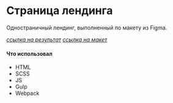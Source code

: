 # Страница лендинга

Одностраничный лендинг, выполненный по макету из Figma.

[_ссылка на результат_](https://bulakhovalexey.github.io/indonesia__portfolio-/)
[_ссылка на макет_](<https://www.figma.com/file/eGxPiplhJGqhf0F3Lwlw25/%5BPublished%5D%5BEN%5D-%C2%ABQWERy%C2%BB-(Copy)?node-id=0%3A1&t=goMbq9a79AnA05k7-0>)

#### Что использовал

- HTML
- SCSS
- JS
- Gulp
- Webpack
